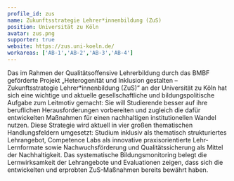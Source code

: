```yaml
---
profile_id: zus
name: Zukunftsstrategie Lehrer*innenbildung (ZuS) 
position: Universität zu Köln
avatar: zus.png
supporter: true
website: https://zus.uni-koeln.de/
workareas: ['AB-1','AB-2','AB-3','AB-4']
---
```

Das im Rahmen der Qualitätsoffensive Lehrerbildung durch das BMBF geförderte Projekt „Heterogenität und Inklusion gestalten – Zukunftsstrategie Lehrer*innenbildung (ZuS)“ an der Universität zu Köln hat sich eine wichtige und aktuelle gesellschaftliche und bildungspolitische Aufgabe zum Leitmotiv gemacht: Sie will Studierende besser auf ihre beruflichen Herausforderungen vorbereiten und zugleich die dafür entwickelten Maßnahmen für einen nachhaltigen institutionellen Wandel nutzen. Diese Strategie wird aktuell in vier großen thematischen Handlungsfeldern umgesetzt: Studium inklusiv als thematisch strukturiertes Lehrangebot, Competence Labs als innovative praxisorientierte Lehr-Lernformate sowie Nachwuchsförderung und Qualitätssicherung als Mittel der Nachhaltigkeit. Das systematische Bildungsmonitoring belegt die Lernwirksamkeit der Lehrangebote und Evaluationen zeigen, dass sich die entwickelten und erprobten ZuS-Maßnahmen bereits bewährt haben. 